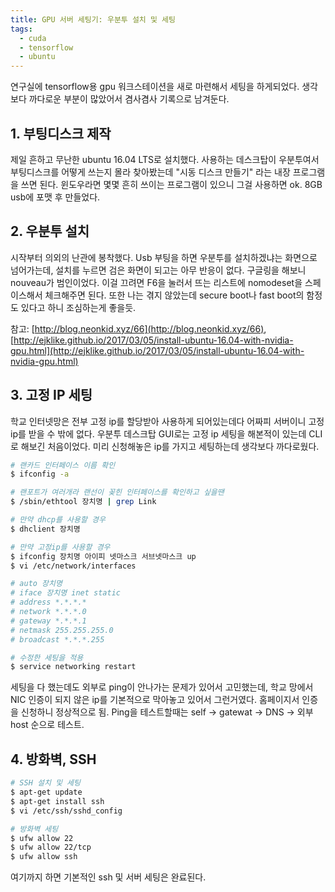 ```yaml
---
title: GPU 서버 세팅기: 우분투 설치 및 세팅
tags:
  - cuda
  - tensorflow
  - ubuntu
---
```


연구실에 tensorflow용 gpu 워크스테이션을 새로 마련해서 세팅을 하게되었다. 생각보다 까다로운 부분이 많았어서 겸사겸사 기록으로 남겨둔다.

## 1. 부팅디스크 제작
제일 흔하고 무난한 ubuntu 16.04 LTS로 설치했다. 사용하는 데스크탑이 우분투여서 부팅디스크를 어떻게 쓰는지 몰라 찾아봤는데 "시동 디스크 만들기" 라는 내장 프로그램을 쓰면 된다. 윈도우라면 몇몇 흔히 쓰이는 프로그램이 있으니 그걸 사용하면 ok. 8GB usb에 포맷 후 만들었다.

## 2. 우분투 설치
시작부터 의외의 난관에 봉착했다. Usb 부팅을 하면 우분투를 설치하겠냐는 화면으로 넘어가는데, 설치를 누르면 검은 화면이 되고는 아무 반응이 없다. 구글링을 해보니 nouveau가 범인이었다. 이걸 끄려면 F6을 눌러서 뜨는 리스트에 nomodeset을 스페이스해서 체크해주면 된다. 또한 나는 겪지 않았는데 secure boot나 fast boot의 함정도 있다고 하니 조심하는게 좋을듯.

참고: [http://blog.neonkid.xyz/66](http://blog.neonkid.xyz/66), [http://ejklike.github.io/2017/03/05/install-ubuntu-16.04-with-nvidia-gpu.html](http://ejklike.github.io/2017/03/05/install-ubuntu-16.04-with-nvidia-gpu.html)

## 3. 고정 IP 세팅
학교 인터넷망은 전부 고정 ip를 할당받아 사용하게 되어있는데다 어짜피 서버이니 고정 ip를 받을 수 밖에 없다. 우분투 데스크탑 GUI로는 고정 ip 세팅을 해본적이 있는데 CLI로 해보긴 처음이었다. 미리 신청해놓은 ip를 가지고 세팅하는데 생각보다 까다로웠다.

~~~bash
# 랜카드 인터페이스 이름 확인
$ ifconfig -a

# 랜포트가 여러개라 랜선이 꽂힌 인터페이스를 확인하고 싶을땐
$ /sbin/ethtool 장치명 | grep Link

# 만약 dhcp를 사용할 경우
$ dhclient 장치명

# 만약 고정ip를 사용할 경우
$ ifconfig 장치명 아이피 넷마스크 서브넷마스크 up
$ vi /etc/network/interfaces

# auto 장치명
# iface 장치명 inet static
# address *.*.*.*
# network *.*.*.0
# gateway *.*.*.1
# netmask 255.255.255.0
# broadcast *.*.*.255

# 수정한 세팅을 적용
$ service networking restart
~~~

세팅을 다 했는데도 외부로 ping이 안나가는 문제가 있어서 고민했는데, 학교 망에서 NIC 인증이 되지 않은 ip를 기본적으로 막아놓고 있어서 그런거였다. 홈페이지서 인증을 신청하니 정상적으로 됨. Ping을 테스트할때는 self -> gatewat -> DNS -> 외부 host 순으로 테스트.

## 4. 방화벽, SSH
~~~bash
# SSH 설치 및 세팅
$ apt-get update
$ apt-get install ssh
$ vi /etc/ssh/sshd_config

# 방화벽 세팅
$ ufw allow 22
$ ufw allow 22/tcp
$ ufw allow ssh
~~~

여기까지 하면 기본적인 ssh 및 서버 세팅은 완료된다.
